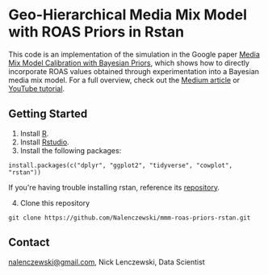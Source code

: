 # Geo-Hierarchical Media Mix Model with ROAS Priors in Rstan
This code is an implementation of the simulation in the Google paper [Media Mix Model Calibration with Bayesian Priors](https://research.google/pubs/media-mix-model-calibration-with-bayesian-priors/), which shows how to directly incorporate ROAS values obtained through experimentation into a Bayesian media mix model. For a full overview, check out the [Medium article](https://medium.com/@nicklenczewski/building-a-media-mix-model-with-roas-priors-in-rstan-a25321a87724) or [YouTube tutorial](https://youtu.be/hM1jHpvI2jU).

## Getting Started
1. Install [R](https://cran.rstudio.com/).
2. Install [Rstudio](https://posit.co/download/rstudio-desktop/).
3. Install the following packages:
```
install.packages(c("dplyr", "ggplot2", "tidyverse", "cowplot", "rstan"))
``` 
If you're having trouble installing rstan, reference its [repository](https://github.com/stan-dev/rstan/wiki/Rstan-Getting-Started).

4. Clone this repository
```
git clone https://github.com/Nalenczewski/mmm-roas-priors-rstan.git
```
## Contact
nalenczewski@gmail.com, Nick Lenczewski, Data Scientist
